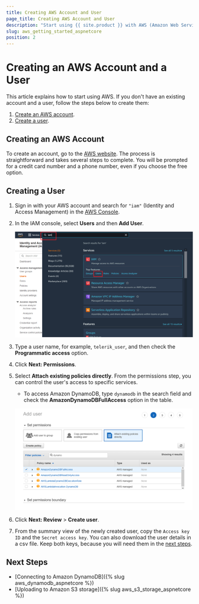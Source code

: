 ```yaml
---
title: Creating AWS Account and User
page_title: Creating AWS Account and User
description: "Start using {{ site.product }} with AWS (Amazon Web Services) by creating an AWS account and a user."
slug: aws_getting_started_aspnetcore
position: 2
---
```


# Creating an AWS Account and a User

This article explains how to start using AWS. If you don't have an existing account and a user, follow the steps below to create them:

1. [Create an AWS account](#creating-an-aws-account).
2. [Create a user](#creating-a-user).

## Creating an AWS Account

To create an account, go to the [AWS website](https://aws.amazon.com/). The process is straightforward and takes several steps to complete. You will be prompted for a credit card number and a phone number, even if you choose the free option. 

## Creating a User

1. Sign in with your AWS account and search for `"iam"` (Identity and Access Management) in the [AWS Console](https://console.aws.amazon.com).
1. In the IAM console, select **Users** and then **Add User**.

	![{{ site.product_short }} AWS add new user](../images/aws-iam.png)

1. Type a user name, for example, `telerik_user`, and then check the **Programmatic access** option.
1. Click **Next: Permissions**.
1. Select **Attach existing policies directly**. From the permissions step, you can control the user's access to specific services.

	* To access Amazon DynamoDB, type `dynamodb` in the search field and check the **AmazonDynamoDBFullAccess** option in the table. 

    ![{{ site.product_short }} AWS configure permissions](../images/aws-permissions.png)

1. Click **Next: Review** > **Create user**.
1. From the summary view of the newly created user, copy the `Access key ID` and the `Secret access key`. You can also download the user details in a csv file. Keep both keys, because you will need them in the [next steps](#next-steps).

## Next Steps

* [Connecting to Amazon DynamoDB]({% slug aws_dynamodb_aspnetcore %})
* [Uploading to Amazon S3 storage]({% slug aws_s3_storage_aspnetcore %})
